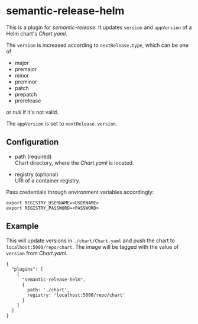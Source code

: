 # semantic-release-helm

This is a plugin for _semantic-release_.
It updates `version` and `appVersion` of a Helm chart's _Chart.yaml_. 

The `version` is increased according to `nextRelease.type`,
which can be one of

- major
- premajor
- minor
- preminor
- patch
- prepatch
- prerelease

or _null_ if it's not valid.

The `appVersion` is set to `nextRelease.version`.

## Configuration

- path (required)  
Chart directory, where the _Chart.yaml_ is located.

- registry (optional)  
URI of a container registry.

Pass credentials through environment variables accordingly:

```
export REGISTRY_USERNAME=<USERNAME>
export REGISTRY_PASSWORD=<PASSWORD>
```

## Example

This will update versions in `./chart/Chart.yaml`
and push the chart to `localhost:5000/repo/chart`.
The image will be tagged with the value of `version` from _Chart.yaml_.

```
{
  "plugins": [
    [
      "semantic-release-helm",
      {
        path: './chart',
        registry: 'localhost:5000/repo/chart'
      }
    ]
  ]
}
```
